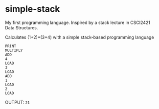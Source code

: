 # simple-stack
My first programming language. Inspired by a stack lecture in CSCI2421 Data Structures.

Calculates (1+2)*(3+4) with a simple stack-based programming language

```
PRINT
MULTIPLY
ADD
4
LOAD
3
LOAD
ADD
1
LOAD
2
LOAD
```

OUTPUT: `21`

